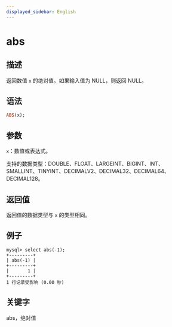 ```yaml
---
displayed_sidebar: English
---
```


# abs

## 描述

返回数值 `x` 的绝对值。如果输入值为 NULL，则返回 NULL。

## 语法

```Haskell
ABS(x);
```

## 参数

`x`：数值或表达式。

支持的数据类型：DOUBLE、FLOAT、LARGEINT、BIGINT、INT、SMALLINT、TINYINT、DECIMALV2、DECIMAL32、DECIMAL64、DECIMAL128。

## 返回值

返回值的数据类型与 `x` 的类型相同。

## 例子

```Plain Text
mysql> select abs(-1);
+---------+
| abs(-1) |
+---------+
|       1 |
+---------+
1 行记录受影响 (0.00 秒)
```

## 关键字

abs，绝对值
